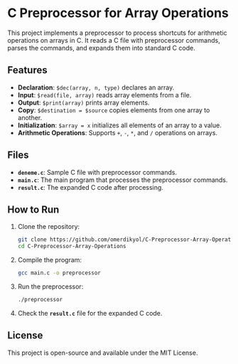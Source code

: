 # C Preprocessor for Array Operations

This project implements a preprocessor to process shortcuts for arithmetic operations on arrays in C. It reads a C file with preprocessor commands, parses the commands, and expands them into standard C code.

## Features
- **Declaration**: `$dec(array, n, type)` declares an array.
- **Input**: `$read(file, array)` reads array elements from a file.
- **Output**: `$print(array)` prints array elements.
- **Copy**: `$destination = $source` copies elements from one array to another.
- **Initialization**: `$array = x` initializes all elements of an array to a value.
- **Arithmetic Operations**: Supports `+`, `-`, `*`, and `/` operations on arrays.

## Files
- **`deneme.c`**: Sample C file with preprocessor commands.
- **`main.c`**: The main program that processes the preprocessor commands.
- **`result.c`**: The expanded C code after processing.

## How to Run
1. Clone the repository:
   ```bash
   git clone https://github.com/omerdikyol/C-Preprocessor-Array-Operations.git
   cd C-Preprocessor-Array-Operations
   ```
2. Compile the program:
   ```bash
   gcc main.c -o preprocessor
   ```
3. Run the preprocessor:
   ```bash
   ./preprocessor
   ```
4. Check the **`result.c`** file for the expanded C code.

## License
This project is open-source and available under the MIT License.
